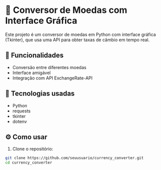 # 💱 Conversor de Moedas com Interface Gráfica

Este projeto é um conversor de moedas em Python com interface gráfica (Tkinter), que usa uma API para obter taxas de câmbio em tempo real.

## 🚀 Funcionalidades
- Conversão entre diferentes moedas
- Interface amigável
- Integração com API ExchangeRate-API

## 🧰 Tecnologias usadas
- Python
- requests
- tkinter
- dotenv

## ⚙️ Como usar

1. Clone o repositório:
```bash
git clone https://github.com/seuusuario/currency_converter.git
cd currency_converter
